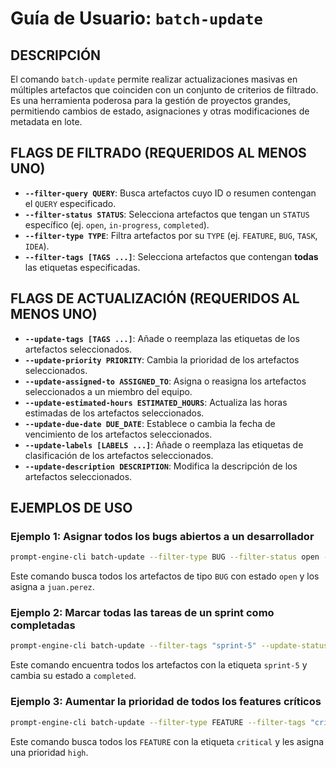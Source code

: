 # Guía de Usuario: `batch-update`

## DESCRIPCIÓN

El comando `batch-update` permite realizar actualizaciones masivas en múltiples artefactos que coinciden con un conjunto de criterios de filtrado. Es una herramienta poderosa para la gestión de proyectos grandes, permitiendo cambios de estado, asignaciones y otras modificaciones de metadata en lote.

## FLAGS DE FILTRADO (REQUERIDOS AL MENOS UNO)

- **`--filter-query QUERY`**: Busca artefactos cuyo ID o resumen contengan el `QUERY` especificado.
- **`--filter-status STATUS`**: Selecciona artefactos que tengan un `STATUS` específico (ej. `open`, `in-progress`, `completed`).
- **`--filter-type TYPE`**: Filtra artefactos por su `TYPE` (ej. `FEATURE`, `BUG`, `TASK`, `IDEA`).
- **`--filter-tags [TAGS ...]`**: Selecciona artefactos que contengan **todas** las etiquetas especificadas.

## FLAGS DE ACTUALIZACIÓN (REQUERIDOS AL MENOS UNO)

- **`--update-tags [TAGS ...]`**: Añade o reemplaza las etiquetas de los artefactos seleccionados.
- **`--update-priority PRIORITY`**: Cambia la prioridad de los artefactos seleccionados.
- **`--update-assigned-to ASSIGNED_TO`**: Asigna o reasigna los artefactos seleccionados a un miembro del equipo.
- **`--update-estimated-hours ESTIMATED_HOURS`**: Actualiza las horas estimadas de los artefactos seleccionados.
- **`--update-due-date DUE_DATE`**: Establece o cambia la fecha de vencimiento de los artefactos seleccionados.
- **`--update-labels [LABELS ...]`**: Añade o reemplaza las etiquetas de clasificación de los artefactos seleccionados.
- **`--update-description DESCRIPTION`**: Modifica la descripción de los artefactos seleccionados.

## EJEMPLOS DE USO

### Ejemplo 1: Asignar todos los bugs abiertos a un desarrollador

```bash
prompt-engine-cli batch-update --filter-type BUG --filter-status open --update-assigned-to juan.perez
```

Este comando busca todos los artefactos de tipo `BUG` con estado `open` y los asigna a `juan.perez`.

### Ejemplo 2: Marcar todas las tareas de un sprint como completadas

```bash
prompt-engine-cli batch-update --filter-tags "sprint-5" --update-status completed
```

Este comando encuentra todos los artefactos con la etiqueta `sprint-5` y cambia su estado a `completed`.

### Ejemplo 3: Aumentar la prioridad de todos los features críticos

```bash
prompt-engine-cli batch-update --filter-type FEATURE --filter-tags "critical" --update-priority high
```

Este comando busca todos los `FEATURE` con la etiqueta `critical` y les asigna una prioridad `high`.

